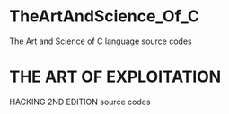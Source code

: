 # TheArtAndScience_Of_C
The Art and Science of C language source codes
# THE ART OF EXPLOITATION
HACKING 2ND EDITION source codes
